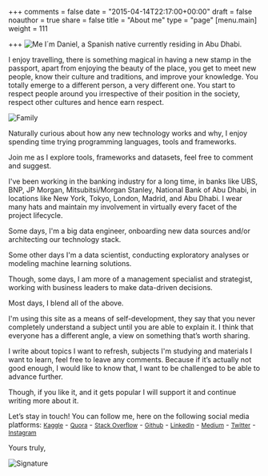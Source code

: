 +++
comments = false
date = "2015-04-14T22:17:00+00:00"
draft = false
noauthor = true
share = false
title = "About me"
type = "page"
[menu.main]
weight = 111

+++
![Me](https://i.imgur.com/cYzzS7F.png)
I´m Daniel, a Spanish native currently residing in Abu Dhabi. 

I enjoy travelling, there is something magical in having a new stamp in the passport, apart from enjoying the beauty of the place, you get to meet new people, know their culture and traditions, and improve your knowledge. You totally emerge to a different person, a very different one. You start to respect people around you irrespective of their position in the society, respect other cultures and hence earn respect. 

![Family](https://i.imgur.com/uy9DSza.png)

Naturally curious about how any new technology works and why, I enjoy spending time trying programming languages, tools and frameworks. 

Join me as I explore tools, frameworks and datasets, feel free to comment and suggest.

I've been working in the banking industry for a long time, in banks like UBS, BNP, JP Morgan, Mitsubitsi/Morgan Stanley, National Bank of Abu Dhabi, in locations like New York, Tokyo, London, Madrid, and Abu Dhabi. I wear many hats and maintain my involvement in virtually every facet of the project lifecycle.

Some days, I'm a big data engineer, onboarding new data sources and/or architecting our technology stack. 

Some other days I'm a data scientist, conducting exploratory analyses or modeling machine learning solutions. 

Though, some days, I am more of a management specialist and strategist, working with business leaders to make data-driven decisions. 

Most days, I blend all of the above. 

I'm using this site as a means of self-development, they say that you never completely understand a subject until you are able to explain it. I think that everyone has a different angle, a view on something that’s worth sharing. 

I write about topics I want to refresh, subjects I'm studying and materials I want to learn, feel free to leave any comments. Because if it’s actually not good enough, I would like to know that, I want to be challenged to be able to advance further. 

Though, if you like it, and it gets popular I will support it and continue writing more about it.

Let’s stay in touch! You can follow me, here on the following social media platforms:
 <a href="https://www.kaggle.com/danielsobrado" target="_blank" rel="noopener" style="font-size: 85%">Kaggle</a> - <a href="https://www.quora.com/profile/Daniel-Sobrado" target="_blank" rel="noopener" style="font-size: 85%">Quora</a> - <a href="https://www.stackoverflow.com//users/2507462/daniel-sobrado" target="_blank" rel="noopener" style="font-size: 85%">Stack Overflow</a> - <a href="https://github.com/danielsobrado" target="_blank" rel="noopener" style="font-size: 85%">Github</a> - <a href="https://www.linkedin.com/in/dsobrado" target="_blank" rel="noopener" style="font-size: 85%">LinkedIn</a> - <a href="https://medium.com/@dalamar01977" target="_blank" rel="noopener" style="font-size: 85%">Medium</a> - <a href="https://twitter.com/DalamarBlog" target="_blank" rel="noopener" style="font-size: 85%">Twitter</a> - <a href="https://www.instagram.com/daniel.sobrado/" target="_blank" rel="noopener" style="font-size: 85%">Instagram</a>

Yours truly, 

![Signature](https://i.imgur.com/Eg2RmZ1m.png)
